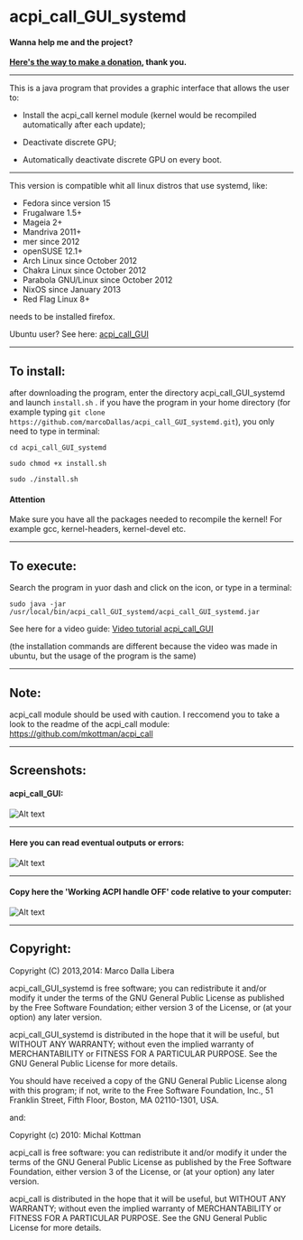 acpi_call_GUI_systemd
=============
#### Wanna help me and the project?
**[Here's the way to make a donation](http://marcodallas.github.io/donation.html), thank you.**


***
This is a java program that provides a graphic interface that allows the user to:

 * Install the acpi_call kernel module (kernel would be recompiled automatically after each update);
 
 * Deactivate discrete GPU;
 
 * Automatically deactivate discrete GPU on every boot.

***
This version is compatible whit all linux distros that use systemd, like:
 * Fedora since version 15
 * Frugalware 1.5+
 * Mageia 2+
 * Mandriva 2011+
 * mer since 2012
 * openSUSE 12.1+
 * Arch Linux since October 2012
 * Chakra Linux since October 2012
 * Parabola GNU/Linux since October 2012
 * NixOS since January 2013
 * Red Flag Linux 8+

needs to be installed firefox.

Ubuntu user? See here: [acpi_call_GUI](https://github.com/marcoDallas/acpi_call_GUI "acpi_call_GUI")
***

## To install:
after downloading the program, enter the directory acpi_call_GUI_systemd and launch `install.sh` . 
if you have the program in your home directory (for example typing `git clone https://github.com/marcoDallas/acpi_call_GUI_systemd.git`), you only need to type in terminal:

```
cd acpi_call_GUI_systemd 

sudo chmod +x install.sh 

sudo ./install.sh 
```
#### Attention
Make sure you have all the packages needed to recompile the kernel! For example gcc, kernel-headers, kernel-devel etc.
***
## To execute:

Search the program in yuor dash and click on the icon, or type in a terminal: 

```
sudo java -jar /usr/local/bin/acpi_call_GUI_systemd/acpi_call_GUI_systemd.jar
```

See here for a video guide: [Video tutorial acpi_call_GUI](https://www.youtube.com/watch?v=h33bvoR14x8 "Go to youtube")

(the installation commands are different because the video was made in ubuntu, but the usage of the program is the same)
***
## Note:

acpi_call module should be used with caution. I reccomend you to take a look to the readme of the acpi_call module: https://github.com/mkottman/acpi_call
***
## Screenshots:
#### acpi_call_GUI:
![Alt text](https://lh3.googleusercontent.com/G2y4wAd3FllQWEXfaMKBgKhYFB404NgYdrLotzUMET4=w614-h314-no "acpi_call_GUI")
***
#### Here you can read eventual outputs or errors:
![Alt text](https://lh5.googleusercontent.com/-i8Q-6UxOSuk/UY-sz6OPtMI/AAAAAAAAA_Q/uterDsLyy2Q/w636-h335-no/Schermata+del+2013-05-12.png "here you can read eventual outputs or errors")
***
#### Copy here the 'Working ACPI handle OFF' code relative to your computer:
![Alt text](https://lh6.googleusercontent.com/-FuXDqo1CP64/UY-s2FpM2YI/AAAAAAAAA_Y/SPhWcoDQ1Gk/w882-h504-no/Schermata+del+2013-05-08+02%253A49%253A19.png "copy here the 'Working ACPI handle OFF' code relative to your computer")
***
## Copyright:

  Copyright (C) 2013,2014: Marco Dalla Libera 
  
  acpi_call_GUI_systemd is free software; you can redistribute it and/or modify
  it under the terms of the GNU General Public License as published by
  the Free Software Foundation; either version 3 of the License, or
  (at your option) any later version.
  
  acpi_call_GUI_systemd is distributed in the hope that it will be useful,
  but WITHOUT ANY WARRANTY; without even the implied warranty of
  MERCHANTABILITY or FITNESS FOR A PARTICULAR PURPOSE.  See the
  GNU General Public License for more details.
  
  You should have received a copy of the GNU General Public License
  along with this program; if not, write to the Free Software
  Foundation, Inc., 51 Franklin Street, Fifth Floor, Boston,
  MA 02110-1301, USA.
  
  and:
  
  Copyright (c) 2010: Michal Kottman
  
  acpi_call is free software: you can redistribute it and/or modify 
  it under the terms of the GNU General Public License as published by 
  the Free Software Foundation, either version 3 of the License, or 
  (at your option) any later version.
 
  acpi_call is distributed in the hope that it will be useful, 
  but WITHOUT ANY WARRANTY; without even the implied warranty of 
  MERCHANTABILITY or FITNESS FOR A PARTICULAR PURPOSE. 
  See the GNU General Public License for more details.
